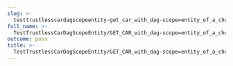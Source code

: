 ```yaml
---
slug: >-
  testtrustlesscardagscopeentity-get_car_with_dag-scope=entity_of_a_chunked_unixfs_file_(accept_header)-header_content-disposition
full_name: >-
  TestTrustlessCarDagScopeEntity/GET_CAR_with_dag-scope=entity_of_a_chunked_UnixFS_file_(Accept_Header)/Header_Content-Disposition
outcome: pass
title: >-
  TestTrustlessCarDagScopeEntity/GET_CAR_with_dag-scope=entity_of_a_chunked_UnixFS_file_(Accept_Header)/Header_Content-Disposition
---
```


